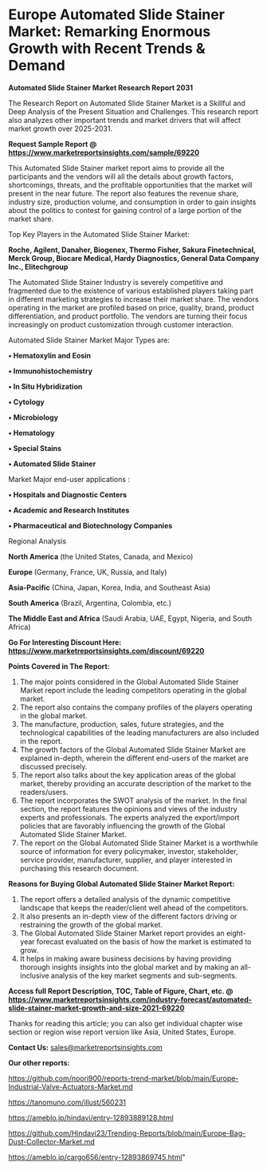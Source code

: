 # Europe Automated Slide Stainer Market: Remarking Enormous Growth with Recent Trends & Demand

<strong>Automated Slide Stainer Market Research Report 2031</strong>

The Research Report on Automated Slide Stainer Market is a Skillful and Deep Analysis of the Present Situation and Challenges. This research report also analyzes other important trends and market drivers that will affect market growth over 2025-2031.

<strong>Request Sample Report @ <a href=https://www.marketreportsinsights.com/sample/69220>https://www.marketreportsinsights.com/sample/69220</a></strong>

This Automated Slide Stainer market report aims to provide all the participants and the vendors will all the details about growth factors, shortcomings, threats, and the profitable opportunities that the market will present in the near future. The report also features the revenue share, industry size, production volume, and consumption in order to gain insights about the politics to contest for gaining control of a large portion of the market share.

Top Key Players in the Automated Slide Stainer Market:

<strong>Roche, Agilent, Danaher, Biogenex, Thermo Fisher, Sakura Finetechnical, Merck Group, Biocare Medical, Hardy Diagnostics, General Data Company Inc., Elitechgroup</strong>

The Automated Slide Stainer Industry is severely competitive and fragmented due to the existence of various established players taking part in different marketing strategies to increase their market share. The vendors operating in the market are profiled based on price, quality, brand, product differentiation, and product portfolio. The vendors are turning their focus increasingly on product customization through customer interaction.

Automated Slide Stainer Market Major Types are:

<strong>• Hematoxylin and Eosin

• Immunohistochemistry

• In Situ Hybridization

• Cytology

• Microbiology

• Hematology

• Special Stains

• Automated Slide Stainer</strong>

Market Major end-user applications :

<strong>• Hospitals and Diagnostic Centers

• Academic and Research Institutes 

• Pharmaceutical and Biotechnology Companies</strong>

Regional Analysis

</u><strong><b>North America</b></strong> (the United States, Canada, and Mexico)

<strong><b>Europe </b></strong>(Germany, France, UK, Russia, and Italy)

<strong><b>Asia-Pacific</b></strong> (China, Japan, Korea, India, and Southeast Asia)

<strong><b>South America</b></strong> (Brazil, Argentina, Colombia, etc.)

<strong><b>The Middle East and Africa</b></strong> (Saudi Arabia, UAE, Egypt, Nigeria, and South Africa)

<strong>Go For Interesting Discount Here: <a href=https://www.marketreportsinsights.com/discount/69220>https://www.marketreportsinsights.com/discount/69220</a></strong>

<strong>Points Covered in The Report:</strong>
<ol>
  <li>The major points considered in the Global Automated Slide Stainer Market report include the leading competitors operating in the global market.</li>
  <li>The report also contains the company profiles of the players operating in the global market.</li>
  <li>The manufacture, production, sales, future strategies, and the technological capabilities of the leading manufacturers are also included in the report.</li>
  <li>The growth factors of the Global Automated Slide Stainer Market are explained in-depth, wherein the different end-users of the market are discussed precisely.</li>
  <li>The report also talks about the key application areas of the global market, thereby providing an accurate description of the market to the readers/users.</li>
  <li>The report incorporates the SWOT analysis of the market. In the final section, the report features the opinions and views of the industry experts and professionals. The experts analyzed the export/import policies that are favorably influencing the growth of the Global Automated Slide Stainer Market.</li>
  <li>The report on the Global Automated Slide Stainer Market is a worthwhile source of information for every policymaker, investor, stakeholder, service provider, manufacturer, supplier, and player interested in purchasing this research document.</li>
</ol>
<strong>Reasons for Buying Global Automated Slide Stainer Market Report:</strong>

<ol>
  <li>The report offers a detailed analysis of the dynamic competitive landscape that keeps the reader/client well ahead of the competitors.</li>
  <li>It also presents an in-depth view of the different factors driving or restraining the growth of the global market.</li>
  <li>The Global Automated Slide Stainer Market report provides an eight-year forecast evaluated on the basis of how the market is estimated to grow.</li>
  <li>It helps in making aware business decisions by having providing thorough insights insights into the global market and by making an all-inclusive analysis of the key market segments and sub-segments.</li>
</ol>
<strong>Access full Report Description, TOC, Table of Figure, Chart, etc. @ <a href=https://www.marketreportsinsights.com/industry-forecast/automated-slide-stainer-market-growth-and-size-2021-69220>https://www.marketreportsinsights.com/industry-forecast/automated-slide-stainer-market-growth-and-size-2021-69220</a></strong>


Thanks for reading this article; you can also get individual chapter wise section or region wise report version like Asia, United States, Europe.

<strong>Contact Us:</strong>
sales@marketreportsinsights.com

<strong>Our other reports:</strong>

<a href=https://github.com/noori900/reports-trend-market/blob/main/Europe-Industrial-Valve-Actuators-Market.md>https://github.com/noori900/reports-trend-market/blob/main/Europe-Industrial-Valve-Actuators-Market.md</a>

<a href=https://tanomuno.com/illust/560231>https://tanomuno.com/illust/560231</a>

<a href=https://ameblo.jp/hindavi/entry-12893889128.html>https://ameblo.jp/hindavi/entry-12893889128.html</a>

<a href=https://github.com/Hindavi23/Trending-Reports/blob/main/Europe-Bag-Dust-Collector-Market.md>https://github.com/Hindavi23/Trending-Reports/blob/main/Europe-Bag-Dust-Collector-Market.md</a>

<a href=https://ameblo.jp/cargo656/entry-12893869745.html>https://ameblo.jp/cargo656/entry-12893869745.html</a>"
